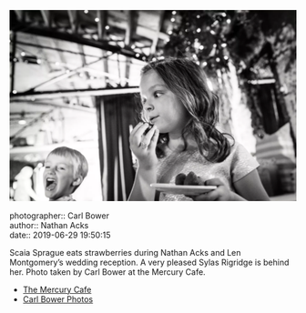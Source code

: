 ![Scaia Sprague eats strawberries](assets/2019-06-29-set-3-the-reception-67.webp)

photographer:: Carl Bower  
author:: Nathan Acks  
date:: 2019-06-29 19:50:15

Scaia Sprague eats strawberries during Nathan Acks and Len Montgomery’s wedding reception. A very pleased Sylas Rigridge is behind her. Photo taken by Carl Bower at the Mercury Cafe.

* [The Mercury Cafe](http://mercurycafe.com)
* [Carl Bower Photos](https://carlbowerphotos.com)
